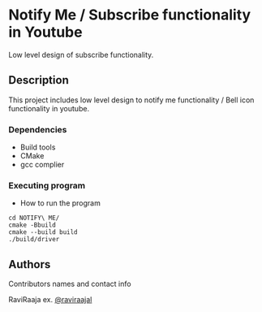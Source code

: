 # Notify Me / Subscribe functionality in Youtube

Low level design of subscribe functionality.

## Description

This project includes low level design to notify me functionality / Bell icon functionality in youtube.

### Dependencies

* Build tools
* CMake
* gcc complier

### Executing program

* How to run the program

```
cd NOTIFY\ ME/
cmake -Bbuild
cmake --build build
./build/driver
```


## Authors

Contributors names and contact info

RaviRaaja 
ex. [@raviraajal](https://www.linkedin.com/in/raviraajal/)
